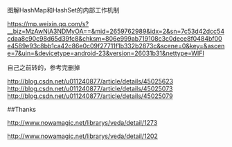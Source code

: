 


图解HashMap和HashSet的内部工作机制

https://mp.weixin.qq.com/s?__biz=MzAwNjA3NDMyOA==&mid=2659762989&idx=2&sn=7c53d42dcc54cdaa8c90c98d65d39fc8&chksm=806e999ab719108c3c0dece8f0484bf00e4589e93c8bb1ca42c86e0c09f27711f1b332b2873c&scene=0&key=&ascene=7&uin=&devicetype=android-23&version=26031b31&nettype=WIFI




自己之前转的，参考完删掉

http://blog.csdn.net/u011240877/article/details/45025623
http://blog.csdn.net/u011240877/article/details/45025073
http://blog.csdn.net/u011240877/article/details/45025079

##Thanks

http://www.nowamagic.net/librarys/veda/detail/1273

http://www.nowamagic.net/librarys/veda/detail/1202

